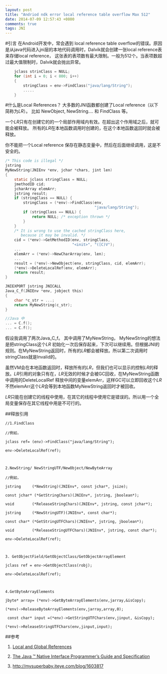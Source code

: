 ```yaml
---
layout: post
title: "Andriod ndk error local reference table overflow Max 512"
date: 2014-07-09 12:57:43 +0800
comments: true
tags: JNI 
---
```

#引言
在Android开发中，常会遇到 local reference table overflow的错误。原因是从java代码进入jni层的本地代码调用时，Dalvik就会创建一张local reference表来存储local reference， 这张表的表项数有最大限制。一般为512个。当表项数超过最大值限制时，Dalvik就会抛出异常。

``` c 下面这段代码就会导致溢出
	jclass strinClass = NULL;
	for (int i = 0; i < 800; i++)
	{
		stringClass = env->FindClass("java/lang/String");
		.....
	}
```

#什么是Local References？
大多数的JNI函数都创建了Local reference（以下简称为*LR*）。 比如 NewObject, NewString.... 和 FindClass 等。

一个*LR*只有在创建它的的一个局部作用域内有效。在超出这个作用域之后，就可能会被释放。 所有的*LR*在本地函数调用时创建的，在这个本地函数返回时就会被释放。

你不能把一个Local reference 保存在静态变量中，然后在后面继续调用，这是不安全的。

``` c 错误的例子
/* This code is illegal */
jstring
MyNewString(JNIEnv *env, jchar *chars, jint len)
{
    static jclass stringClass = NULL;
    jmethodID cid;
    jcharArray elemArr;
    jstring result;
    if (stringClass == NULL) {
        stringClass = (*env)->FindClass(env,
                                        "java/lang/String");
        if (stringClass == NULL) {
            return NULL; /* exception thrown */
        }
    }
    /* It is wrong to use the cached stringClass here,
       because it may be invalid. */
    cid = (*env)->GetMethodID(env, stringClass,
                              "<init>", "([C)V");
    ...
    elemArr = (*env)->NewCharArray(env, len);
    ...
	result = (*env)->NewObject(env, stringClass, cid, elemArr);
    (*env)->DeleteLocalRef(env, elemArr);
    return result;
}

JNIEXPORT jstring JNICALL
Java_C_f(JNIEnv *env, jobject this)
{
	char *c_str = ...;
	return MyNewString(c_str);
}

//Java 中
... = C.f();
... = C.f();
```
假设我调用了两次Java\_C\_f。 其中调用了MyNewString， MyNewString的想法是把stringClass这个*LR* 初始化一次后保存起来，下次可以继续用。但根据JNI的规则。在MyNewString返回时，所有的*LR*都会被释放。所以第二次调用时stringClass就是Invalid的。

虽然VM会在本地函数返回时，释放所有的*LR*，但我们也可以显示的控制*LR*的释放。*LR*引用的对象只有在，*LR*无效的时候才会被GC回收，在MyNewString函数中调用的DeleteLocalRef 释放中间的变量elemArr，这样GC可以立即回收这个*LR* 不然elemArr这个*LR*会等到本地函数MyNewString返回时才被回收。

*LR*只能在创建它的线程中使用，在其它的线程中使用它是错误的。所以用一个全局变量保存在其它线程中用是不可行的。

##释放引用
```
//1.FindClass 

//例如，

jclass ref= (env)->FindClass("java/lang/String");

env->DeleteLocalRef(ref); 

 

2.NewString/ NewStringUTF/NewObject/NewByteArray

//例如，

jstring     (*NewString)(JNIEnv*, const jchar*, jsize);    

const jchar* (*GetStringChars)(JNIEnv*, jstring, jboolean*);     

void        (*ReleaseStringChars)(JNIEnv*, jstring, const jchar*);

jstring     (*NewStringUTF)(JNIEnv*, const char*);    

const char* (*GetStringUTFChars)(JNIEnv*, jstring, jboolean*);     

void        (*ReleaseStringUTFChars)(JNIEnv*, jstring, const char*);

env->DeleteLocalRef(ref);

 

3. GetObjectField/GetObjectClass/GetObjectArrayElement

jclass ref = env->GetObjectClass(robj);

env->DeleteLocalRef(ref); 

 

4.GetByteArrayElements

jbyte* array= (*env)->GetByteArrayElements(env,jarray,&isCopy);

(*env)->ReleaseByteArrayElements(env,jarray,array,0);

 const char* input =(*env)->GetStringUTFChars(env,jinput, &isCopy);

(*env)->ReleaseStringUTFChars(env,jinput,input);
```

##参考
1. [Local and Global References](http://journals.ecs.soton.ac.uk/java/tutorial/native1.1/implementing/refs.html)

2. [The Java ™  Native Interface Programmer’s Guide and Specification](http://www.soi.city.ac.uk/~kloukin/IN2P3/material/jni.pdf)

3. http://mysuperbaby.iteye.com/blog/1603817
